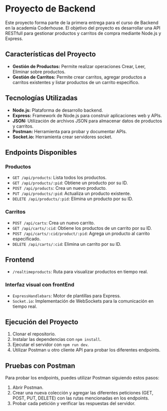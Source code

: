 # Proyecto de Backend

Este proyecto forma parte de la primera entrega para el curso de Backend en la academia Coderhouse. El objetivo del proyecto es desarrollar una API RESTfull para gestionar productos y carritos de compra mediante Node.js y Express.

## Características del Proyecto

- **Gestión de Productos:** Permite realizar operaciones Crear, Leer, Eliminar sobre productos.
- **Gestión de Carritos:** Permite crear carritos, agregar productos a carritos existentes y listar productos de un carrito específico.

## Tecnologías Utilizadas

- **Node.js:** Plataforma de desarrollo backend.
- **Express:** Framework de Node.js para construir aplicaciones web y APIs.
- **JSON:** Utilización de archivos JSON para almacenar datos de productos y carritos.
- **Postman:** Herramienta para probar y documentar APIs.
- **Socket.io:** Herramienta crear servidores socket.

## Endpoints Disponibles

### Productos

- `GET /api/products`: Lista todos los productos.
- `GET /api/products/:pid`: Obtiene un producto por su ID.
- `POST /api/products`: Crea un nuevo producto.
- `PUT /api/products/:pid`: Actualiza un producto existente.
- `DELETE /api/products/:pid`: Elimina un producto por su ID.

### Carritos

- `POST /api/carts`: Crea un nuevo carrito.
- `GET /api/carts/:cid`: Obtiene los productos de un carrito por su ID.
- `POST /api/carts/:cid/product/:pid`: Agrega un producto al carrito especificado.
- `DELETE /api/carts/:cid`: Elimina un carrito por su ID.

## Frontend
- `/realtimeproducts`: Ruta para visualizar productos en tiempo real.

### Interfaz visual con frontEnd
- `ExpressHandlebars`: Motor de plantillas para Express.
- `Socket.io`: Implementación de WebSockets para la comunicación en tiempo real.

## Ejecución del Proyecto

1. Clonar el repositorio.
2. Instalar las dependencias con `npm install`.
3. Ejecutar el servidor con `npm run dev`.
4. Utilizar Postman u otro cliente API para probar los diferentes endpoints.

## Pruebas con Postman

Para probar los endpoints, puedes utilizar Postman siguiendo estos pasos:

1. Abrir Postman.
2. Crear una nueva colección y agregar las diferentes peticiones (GET, POST, PUT, DELETE) con las rutas mencionadas en los endpoints.
3. Probar cada petición y verificar las respuestas del servidor.